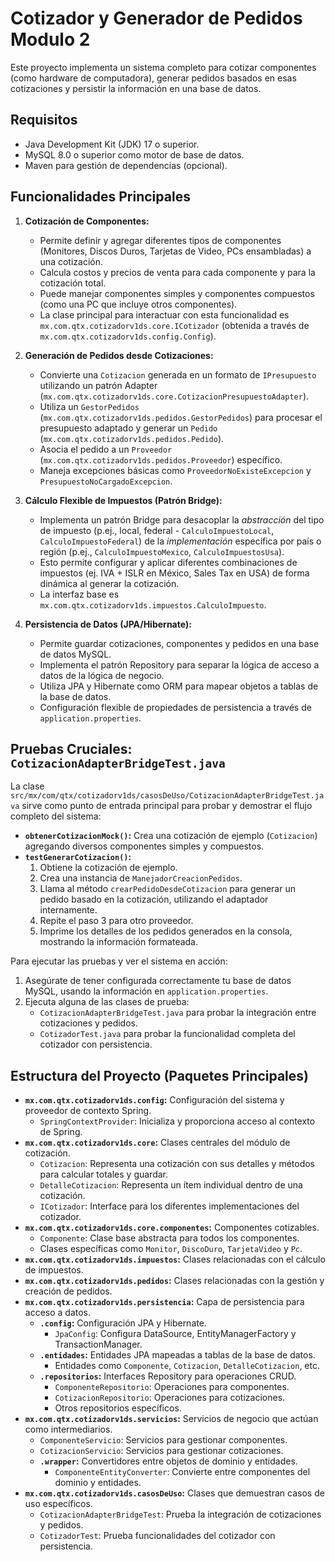 # Cotizador y Generador de Pedidos Modulo 2

Este proyecto implementa un sistema completo para cotizar componentes (como hardware de computadora), generar pedidos basados en esas cotizaciones y persistir la información en una base de datos.

## Requisitos

* Java Development Kit (JDK) 17 o superior.
* MySQL 8.0 o superior como motor de base de datos.
* Maven para gestión de dependencias (opcional).

## Funcionalidades Principales

1.  **Cotización de Componentes:**
    *   Permite definir y agregar diferentes tipos de componentes (Monitores, Discos Duros, Tarjetas de Video, PCs ensambladas) a una cotización.
    *   Calcula costos y precios de venta para cada componente y para la cotización total.
    *   Puede manejar componentes simples y componentes compuestos (como una PC que incluye otros componentes).
    *   La clase principal para interactuar con esta funcionalidad es `mx.com.qtx.cotizadorv1ds.core.ICotizador` (obtenida a través de `mx.com.qtx.cotizadorv1ds.config.Config`).

2.  **Generación de Pedidos desde Cotizaciones:**
    *   Convierte una `Cotizacion` generada en un formato de `IPresupuesto` utilizando un patrón Adapter (`mx.com.qtx.cotizadorv1ds.core.CotizacionPresupuestoAdapter`).
    *   Utiliza un `GestorPedidos` (`mx.com.qtx.cotizadorv1ds.pedidos.GestorPedidos`) para procesar el presupuesto adaptado y generar un `Pedido` (`mx.com.qtx.cotizadorv1ds.pedidos.Pedido`).
    *   Asocia el pedido a un `Proveedor` (`mx.com.qtx.cotizadorv1ds.pedidos.Proveedor`) específico.
    *   Maneja excepciones básicas como `ProveedorNoExisteExcepcion` y `PresupuestoNoCargadoExcepcion`.

3.  **Cálculo Flexible de Impuestos (Patrón Bridge):**
    *   Implementa un patrón Bridge para desacoplar la *abstracción* del tipo de impuesto (p.ej., local, federal - `CalculoImpuestoLocal`, `CalculoImpuestoFederal`) de la *implementación* específica por país o región (p.ej., `CalculoImpuestoMexico`, `CalculoImpuestosUsa`).
    *   Esto permite configurar y aplicar diferentes combinaciones de impuestos (ej. IVA + ISLR en México, Sales Tax en USA) de forma dinámica al generar la cotización.
    *   La interfaz base es `mx.com.qtx.cotizadorv1ds.impuestos.CalculoImpuesto`.

4.  **Persistencia de Datos (JPA/Hibernate):**
    *   Permite guardar cotizaciones, componentes y pedidos en una base de datos MySQL.
    *   Implementa el patrón Repository para separar la lógica de acceso a datos de la lógica de negocio.
    *   Utiliza JPA y Hibernate como ORM para mapear objetos a tablas de la base de datos.
    *   Configuración flexible de propiedades de persistencia a través de `application.properties`.

## Pruebas Cruciales: `CotizacionAdapterBridgeTest.java`

La clase `src/mx/com/qtx/cotizadorv1ds/casosDeUso/CotizacionAdapterBridgeTest.java` sirve como punto de entrada principal para probar y demostrar el flujo completo del sistema:

*   **`obtenerCotizacionMock()`:** Crea una cotización de ejemplo (`Cotizacion`) agregando diversos componentes simples y compuestos.
*   **`testGenerarCotizacion()`:**
    1.  Obtiene la cotización de ejemplo.
    2.  Crea una instancia de `ManejadorCreacionPedidos`.
    3.  Llama al método `crearPedidoDesdeCotizacion` para generar un pedido basado en la cotización, utilizando el adaptador internamente.
    4.  Repite el paso 3 para otro proveedor.
    5.  Imprime los detalles de los pedidos generados en la consola, mostrando la información formateada.

Para ejecutar las pruebas y ver el sistema en acción:

1. Asegúrate de tener configurada correctamente tu base de datos MySQL, usando la información en `application.properties`.
2. Ejecuta alguna de las clases de prueba:
   * `CotizacionAdapterBridgeTest.java` para probar la integración entre cotizaciones y pedidos.
   * `CotizadorTest.java` para probar la funcionalidad completa del cotizador con persistencia.

## Estructura del Proyecto (Paquetes Principales)

*   **`mx.com.qtx.cotizadorv1ds.config`:** Configuración del sistema y proveedor de contexto Spring.
    * `SpringContextProvider`: Inicializa y proporciona acceso al contexto de Spring.
*   **`mx.com.qtx.cotizadorv1ds.core`:** Clases centrales del módulo de cotización.
    * `Cotizacion`: Representa una cotización con sus detalles y métodos para calcular totales y guardar.
    * `DetalleCotizacion`: Representa un ítem individual dentro de una cotización.
    * `ICotizador`: Interface para los diferentes implementaciones del cotizador.
*   **`mx.com.qtx.cotizadorv1ds.core.componentes`:** Componentes cotizables.
    * `Componente`: Clase base abstracta para todos los componentes.
    * Clases específicas como `Monitor`, `DiscoDuro`, `TarjetaVideo` y `Pc`.
*   **`mx.com.qtx.cotizadorv1ds.impuestos`:** Clases relacionadas con el cálculo de impuestos.
*   **`mx.com.qtx.cotizadorv1ds.pedidos`:** Clases relacionadas con la gestión y creación de pedidos.
*   **`mx.com.qtx.cotizadorv1ds.persistencia`:** Capa de persistencia para acceso a datos.
    * **`.config`:** Configuración JPA y Hibernate.
      * `JpaConfig`: Configura DataSource, EntityManagerFactory y TransactionManager.
    * **`.entidades`:** Entidades JPA mapeadas a tablas de la base de datos.
      * Entidades como `Componente`, `Cotizacion`, `DetalleCotizacion`, etc.
    * **`.repositorios`:** Interfaces Repository para operaciones CRUD.
      * `ComponenteRepositorio`: Operaciones para componentes.
      * `CotizacionRepositorio`: Operaciones para cotizaciones.
      * Otros repositorios específicos.
*   **`mx.com.qtx.cotizadorv1ds.servicios`:** Servicios de negocio que actúan como intermediarios.
    * `ComponenteServicio`: Servicios para gestionar componentes.
    * `CotizacionServicio`: Servicios para gestionar cotizaciones.
    * **`.wrapper`:** Convertidores entre objetos de dominio y entidades.
      * `ComponenteEntityConverter`: Convierte entre componentes del dominio y entidades.
*   **`mx.com.qtx.cotizadorv1ds.casosDeUso`:** Clases que demuestran casos de uso específicos.
    * `CotizacionAdapterBridgeTest`: Prueba la integración de cotizaciones y pedidos.
    * `CotizadorTest`: Prueba funcionalidades del cotizador con persistencia.